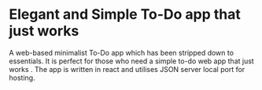 # Elegant and Simple To-Do app that just works
A web-based minimalist To-Do app which has been stripped down to essentials. It is perfect for those who need a simple to-do web app that just works . The app is written in react and utilises JSON server local port for hosting.
